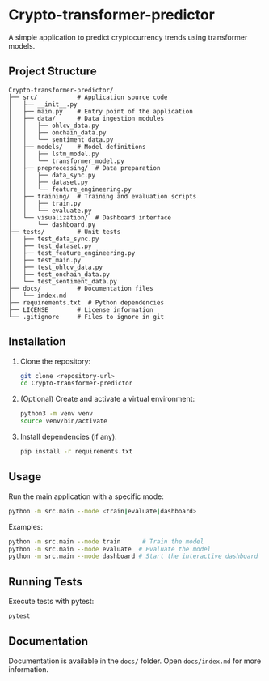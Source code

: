 # Crypto-transformer-predictor

A simple application to predict cryptocurrency trends using transformer models.

## Project Structure

```
Crypto-transformer-predictor/
├── src/           # Application source code
│   ├── __init__.py
│   ├── main.py    # Entry point of the application
│   ├── data/      # Data ingestion modules
│   │   ├── ohlcv_data.py
│   │   ├── onchain_data.py
│   │   └── sentiment_data.py
│   ├── models/    # Model definitions
│   │   ├── lstm_model.py
│   │   └── transformer_model.py
│   ├── preprocessing/  # Data preparation
│   │   ├── data_sync.py
│   │   ├── dataset.py
│   │   └── feature_engineering.py
│   ├── training/  # Training and evaluation scripts
│   │   ├── train.py
│   │   └── evaluate.py
│   └── visualization/  # Dashboard interface
│       └── dashboard.py
├── tests/         # Unit tests
│   ├── test_data_sync.py
│   ├── test_dataset.py
│   ├── test_feature_engineering.py
│   ├── test_main.py
│   ├── test_ohlcv_data.py
│   ├── test_onchain_data.py
│   └── test_sentiment_data.py
├── docs/          # Documentation files
│   └── index.md
├── requirements.txt  # Python dependencies
├── LICENSE        # License information
└── .gitignore     # Files to ignore in git
```

## Installation

1. Clone the repository:
   ```bash
   git clone <repository-url>
   cd Crypto-transformer-predictor
   ```
2. (Optional) Create and activate a virtual environment:
   ```bash
   python3 -m venv venv
   source venv/bin/activate
   ```
3. Install dependencies (if any):
   ```bash
   pip install -r requirements.txt
   ```

## Usage

Run the main application with a specific mode:

```bash
python -m src.main --mode <train|evaluate|dashboard>
```

Examples:
```bash
python -m src.main --mode train      # Train the model
python -m src.main --mode evaluate  # Evaluate the model
python -m src.main --mode dashboard # Start the interactive dashboard
```

## Running Tests

Execute tests with pytest:
```bash
pytest
```

## Documentation

Documentation is available in the `docs/` folder. Open `docs/index.md` for more information.